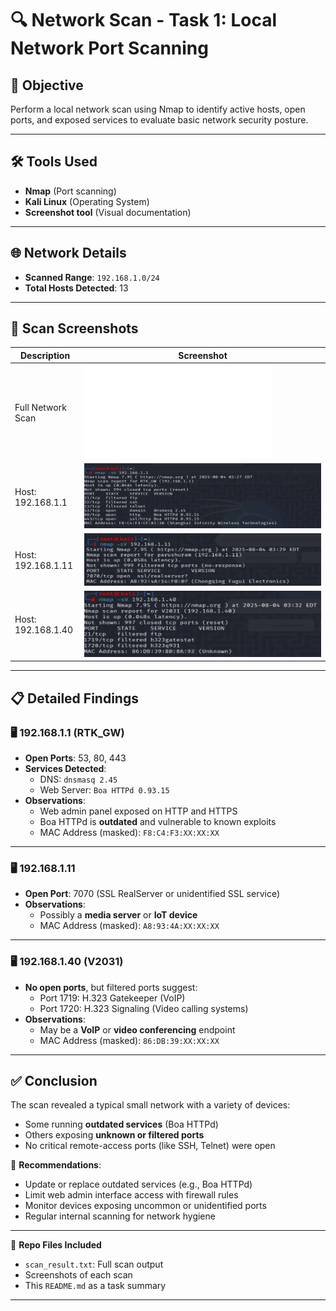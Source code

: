 # 🔍 Network Scan - Task 1: Local Network Port Scanning

## 🎯 Objective
Perform a local network scan using Nmap to identify active hosts, open ports, and exposed services to evaluate basic network security posture.

---

## 🛠 Tools Used
- **Nmap** (Port scanning)
- **Kali Linux** (Operating System)
- **Screenshot tool** (Visual documentation)

---

## 🌐 Network Details
- **Scanned Range**: `192.168.1.0/24`
- **Total Hosts Detected**: 13

---

## 📸 Scan Screenshots

| Description             | Screenshot |
|-------------------------|------------|
| Full Network Scan       | ![Full Network Scan](scan_result.txt) |
| Host: 192.168.1.1       | ![Host 192.168.1.1](screenshot_host_192.168.1.1.png) |
| Host: 192.168.1.11      | ![Host 192.168.1.11](screenshot_host_192.168.1.11.png) |
| Host: 192.168.1.40      | ![Host 192.168.1.40](screenshot_host_192.168.1.40.png) |

---

## 📋 Detailed Findings

### 🖥 192.168.1.1 (RTK_GW)
- **Open Ports**: 53, 80, 443
- **Services Detected**:
  - DNS: `dnsmasq 2.45`
  - Web Server: `Boa HTTPd 0.93.15`
- **Observations**:
  - Web admin panel exposed on HTTP and HTTPS
  - Boa HTTPd is **outdated** and vulnerable to known exploits
  - MAC Address (masked): `F8:C4:F3:XX:XX:XX`

---

### 🖥 192.168.1.11
- **Open Port**: 7070 (SSL RealServer or unidentified SSL service)
- **Observations**:
  - Possibly a **media server** or **IoT device**
  - MAC Address (masked): `A8:93:4A:XX:XX:XX`

---

### 🖥 192.168.1.40 (V2031)
- **No open ports**, but filtered ports suggest:
  - Port 1719: H.323 Gatekeeper (VoIP)
  - Port 1720: H.323 Signaling (Video calling systems)
- **Observations**:
  - May be a **VoIP** or **video conferencing** endpoint
  - MAC Address (masked): `86:DB:39:XX:XX:XX`

---

## ✅ Conclusion

The scan revealed a typical small network with a variety of devices:
- Some running **outdated services** (Boa HTTPd)
- Others exposing **unknown or filtered ports**
- No critical remote-access ports (like SSH, Telnet) were open

🔐 **Recommendations**:
- Update or replace outdated services (e.g., Boa HTTPd)
- Limit web admin interface access with firewall rules
- Monitor devices exposing uncommon or unidentified ports
- Regular internal scanning for network hygiene

---

📁 **Repo Files Included**
- `scan_result.txt`: Full scan output
- Screenshots of each scan
- This `README.md` as a task summary

---


